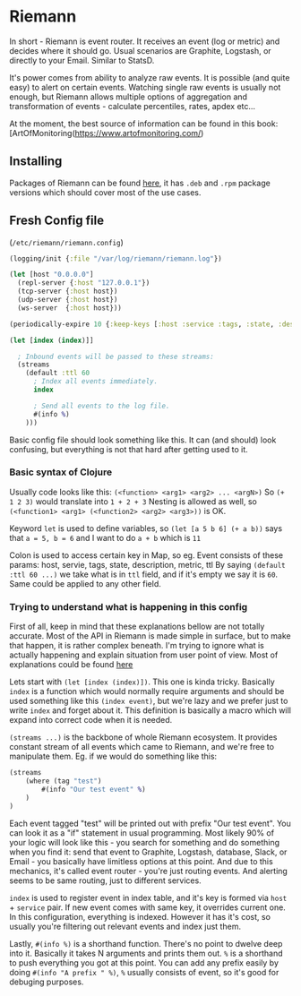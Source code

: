 Riemann
========
In short - Riemann is event router. It receives an event (log or metric) and decides where it should go.
Usual scenarios are Graphite, Logstash, or directly to your Email. Similar to StatsD.

It's power comes from ability to analyze raw events. 
It is possible (and quite easy) to alert on certain events. Watching single raw events is usually not enough,
but Riemann allows multiple options of aggregation and transformation of events - calculate percentiles, rates,
apdex etc...

At the moment, the best source of information can be found in this book: [ArtOfMonitoring(https://www.artofmonitoring.com/)

Installing
-----------
Packages of Riemann can be found [here](https://github.com/riemann/riemann/releases), it has `.deb` and `.rpm` package versions which should cover most of the use cases.

Fresh Config file
-----------------
(`/etc/riemann/riemann.config`)
```clojure
(logging/init {:file "/var/log/riemann/riemann.log"})

(let [host "0.0.0.0"]
  (repl-server {:host "127.0.0.1"})
  (tcp-server {:host host})
  (udp-server {:host host})
  (ws-server  {:host host}))

(periodically-expire 10 {:keep-keys [:host :service :tags, :state, :description, :metric]})

(let [index (index)]]

  ; Inbound events will be passed to these streams:
  (streams
    (default :ttl 60
      ; Index all events immediately.
      index

      ; Send all events to the log file.
      #(info %)
    )))
```

Basic config file should look something like this. 
It can (and should) look confusing, but everything is not that hard after getting used to it.

### Basic syntax of Clojure
Usually code looks like this: `(<function> <arg1> <arg2> ... <argN>)`
So `(+ 1 2 3)` would translate into `1 + 2 + 3`
Nesting is allowed as well, so `(<function1> <arg1> (<function2> <arg2> <arg3>))` is OK.

Keyword `let` is used to define variables, so `(let [a 5 b 6] (+ a b))` says that `a = 5, b = 6` and I want to do `a + b` which is `11`

Colon is used to access certain key in Map, so eg. Event consists of these params: host, servie, tags, state, description, metric, ttl
By saying `(default :ttl 60 ...)` we take what is in `ttl` field, and if it's empty we say it is `60`. Same could be applied to any other field.

### Trying to understand what is happening in this config

First of all, keep in mind that these explanations bellow are not totally accurate. Most of the API in Riemann is made simple in surface,
but to make that happen, it is rather complex beneath. I'm trying to ignore what is actually happening and explain situation from user point of view. Most of explanations could be found [here](http://riemann.io/howto.html)


Lets start with `(let [index (index)])`. This one is kinda tricky. Basically `index` is a function which would normally require arguments and should be used something like this `(index event)`, but we're lazy and we prefer just to write `index` and forget about it. This definition is basically a macro which will expand into correct code when it is needed.

`(streams ...)` is the backbone of whole Riemann ecosystem. It provides constant stream of all events which came to Riemann, and we're free to manipulate them. Eg. if we would do something like this:
```clojure
(streams
    (where (tag "test")
        #(info "Our test event" %)
    )
)
```

Each event tagged "test" will be printed out with prefix "Our test event". You can look it as a "if" statement in usual programming.
Most likely 90% of your logic will look like this - you search for something and do something when you find it: send that event to Graphite, Logstash, database, Slack, or Email - you basically have limitless options at this point. And due to this mechanics, it's called event router - you're just routing events. And alerting seems to be same routing, just to different services.

`index` is used to register event in index table, and it's key is formed via `host` + `service` pair. If new event comes with same key, it overrides current one. In this configuration, everything is indexed. However it has it's cost, so usually you're filtering out relevant events and index just them.

Lastly, `#(info %)` is a shorthand function. There's no point to dwelve deep into it. Basically it takes N arguments and prints them out. `%` is a shorthand to push everything you got at this point. You can add any prefix easily by doing `#(info "A prefix " %)`, `%` usually consists of event, so it's good for debuging purposes.
